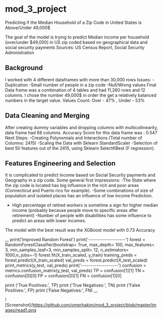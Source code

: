 # mod_3_project
Predicting if the Median Household of a Zip Code in United States is Above/Under 49,000$

The goal of the model is trying to predict Median income per household (over/under $49,000) in US zip coded based on geographical data and social security payments 
Sources:
US Census Report, Social Security Administration

## Background
I worked with 4 different dataframes with more than 30,000 rows
Issues:
-Duplication
-Small number of people in a zip code
-Null/Wrong values
Final Data frame was a combination of 4 tables and had 11,260 rows and  12 columns. 
I chose the number 49,000$ in order the get a relatively balanced numbers in the target value.
Values Count: Over - 47% , Under - 53%

## Data Cleaning and Merging
After creating dummy variables and dropping columns with multicollinearity, data frame had 68 columns. Accuracy Score for this data frame was : 0.547
Next Steps:
-Creating Polynomials and Interactions (Total number of Columns: 2415)
-Scaling the Data with Sklearn StandardScaler
-Selection of best 50 features out of the 2415, using Sklearn SelectKBest (F regression).

## Features Engineering and Selection
It is complicated to predict Income based on Social Security payments and Geography in a zip code. Some general first impressions:
-The State where the zip code is located has big influence in the rich and poor areas (Connecticut and Puerto rico for example). 
-Some combinations of size of population and isolated places has an influence of low income Prediction.
- High percentage of retired workers is sometime a sign for higher median income (probably because people move to specific areas after retirement)
-Number of people with disabilities has some influence to predict an areas with lower incomes.

The model with the best result was the XGBoost model with 0.73 Accuracy


,,,
print('Improved Random Forest')
print('-------------------')
forest = RandomForestClassifier(bootstrap= True, max_depth= 100, max_features= 3, min_samples_leaf=3, min_samples_split= 12, n_estimators= 1000,n_jobs=-1)
forest.fit(X_train_scaled, y_train)
training_preds = forest.predict(X_train_scaled)
val_preds = forest.predict(X_test_scaled)
print_metrics(y_test, val_preds)
print('-------------------')
confusion = metrics.confusion_matrix(y_test, val_preds)
TP = confusion[1][1]
TN = confusion[0][0]
FP = confusion[0][1]
FN = confusion[1][0]

print ('True Positives:', TP)
print ('True Negatives:', TN)
print ('False Positives:', FP)
print ('False Negatives:', FN)
,,,

![Screenshot]/https://github.com/omerhakim/mod_3_project/blob/master/images/read1.png

